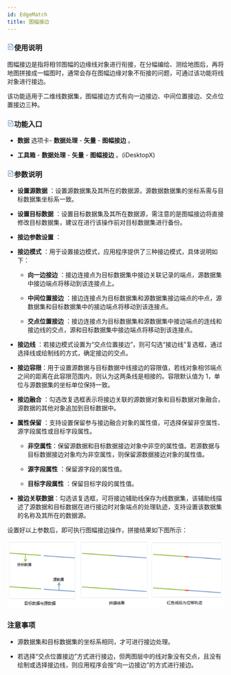 ```yaml
---
id: EdgeMatch
title: 图幅接边  
---  
```

### ![](../../img/read.gif)使用说明




图幅接边是指将相邻图幅的边缘线对象进行衔接，在分幅编绘、测绘地图后，再将地图拼接成一幅图时，通常会存在图幅边缘对象不衔接的问题，可通过该功能将线对象进行接边。



该功能适用于二维线数据集，图幅接边方式有向一边接边、中间位置接边、交点位置接边三种。



### ![](../../img/read.gif)功能入口



* **数据** 选项卡- **数据处理** - **矢量** - **图幅接边** 。

* **工具箱** - **数据处理** - **矢量** - **图幅接边** 。(iDesktopX)



### ![](../../img/read.gif)参数说明



* **设置源数据** ：设置源数据集及其所在的数据源，源数据数据集的坐标系需与目标数据集坐标系一致。



* **设置目标数据** ：设置目标数据集及其所在数据源，需注意的是图幅接边将直接修改目标数据集，建议在进行该操作前对目标数据集进行备份。



* **接边参数设置** ：

* **接边模式** ：用于设置接边模式，应用程序提供了三种接边模式，具体说明如下：

    * **向一边接边** ：接边连接点为目标数据集中接边关联记录的端点，源数据集中接边端点将移动到该连接点上。

    * **中间位置接边** ：接边连接点为目标数据集和源数据集接边端点的中点，源数据集和目标数据集中的接边端点将移动到该连接点。

    * **交点位置接边** ：接边连接点为目标数据集和源数据集中接边端点的连线和接边线的交点，源和目标数据集中接边端点将移动到该连接点。

* **接边线** ：若接边模式设置为“交点位置接边”，则可勾选“接边线”复选框，通过选择线或绘制线的方式，确定接边的交点。

* **接边容限**：用于设置源数据与目标数据中线接边的容限值，若线对象相邻端点之间的距离在此容限范围内，则认为这两条线是相接的。容限默认值为
1，单位与源数据集的坐标单位保持一致。

* **接边融合** ：勾选改复选框表示将接边关联的源数据对象和目标数据对象融合，源数据的其他对象追加到目标数据中。

* **属性保留** ：支持设置保留参与接边融合对象的属性值，可选择保留非空属性、源字段属性或目标字段属性。

    * **非空属性**：保留源数据和目标数据接边对象中非空的属性值。若源数据与目标数据接边对象均为非空属性，则保留源数据接边对象的属性值。

    * **源字段属性** ：保留源字段的属性值。

    * **目标字段属性** ：保留目标字段的属性值。

* **接边关联数据**：勾选该复选框，可将接边辅助线保存为线数据集，该辅助线描述了源数据和目标数据在进行接边时对象端点的处理轨迹，支持设置该数据集的名称及其所在的数据源。



设置好以上参数后，即可执行图幅接边操作，拼接结果如下图所示：

 

![](img/EdgeMatchResult.png)  
 

### 注意事项



* 源数据集和目标数据集的坐标系相同，才可进行接边处理。

* 若选择“交点位置接边”方式进行接边，但两图层中的线对象没有交点，且没有绘制或选择接边线，则应用程序会按“向一边接边”的方式进行接边。



